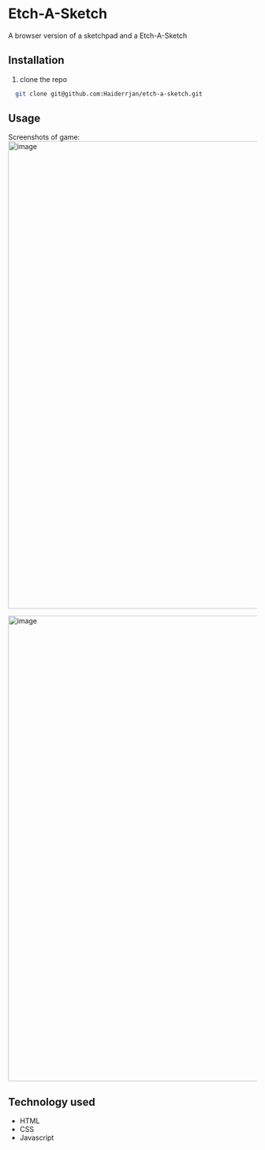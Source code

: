 
# Etch-A-Sketch

A browser version of a sketchpad and a Etch-A-Sketch

## Installation

1. clone the repo 

```bash
  git clone git@github.com:Haiderrjan/etch-a-sketch.git

```

## Usage

Screenshots of game:
<img width="1919" height="949" alt="image" src="https://github.com/user-attachments/assets/dc73984d-bfef-4f23-866a-eb23c3d40eb7" />

<img width="1919" height="945" alt="image" src="https://github.com/user-attachments/assets/c897c835-4608-4074-9e62-6773837efcff" />


## Technology used 

- HTML
- CSS
- Javascript


